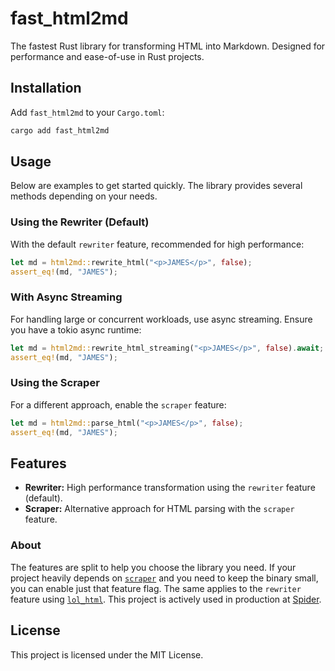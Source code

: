 # fast_html2md

The fastest Rust library for transforming HTML into Markdown. Designed for performance and ease-of-use in Rust projects.

## Installation

Add `fast_html2md` to your `Cargo.toml`:

```sh
cargo add fast_html2md
```

## Usage

Below are examples to get started quickly. The library provides several methods depending on your needs.

### Using the Rewriter (Default)

With the default `rewriter` feature, recommended for high performance:

```rust
let md = html2md::rewrite_html("<p>JAMES</p>", false);
assert_eq!(md, "JAMES");
```

### With Async Streaming

For handling large or concurrent workloads, use async streaming. Ensure you have a tokio async runtime:

```rust
let md = html2md::rewrite_html_streaming("<p>JAMES</p>", false).await;
assert_eq!(md, "JAMES");
```

### Using the Scraper

For a different approach, enable the `scraper` feature:

```rust
let md = html2md::parse_html("<p>JAMES</p>", false);
assert_eq!(md, "JAMES");
```

## Features

- **Rewriter:** High performance transformation using the `rewriter` feature (default).
- **Scraper:** Alternative approach for HTML parsing with the `scraper` feature.

### About

The features are split to help you choose the library you need. If your project heavily depends on [`scraper`](https://docs.rs/html5ever/latest/html5ever/) and you need to keep the binary small, you can enable just that feature flag. The same applies to the `rewriter` feature using [`lol_html`](https://docs.rs/lol_html/latest/lol_html/). This project is actively used in production at [Spider](https://spider.cloud).

## License

This project is licensed under the MIT License.